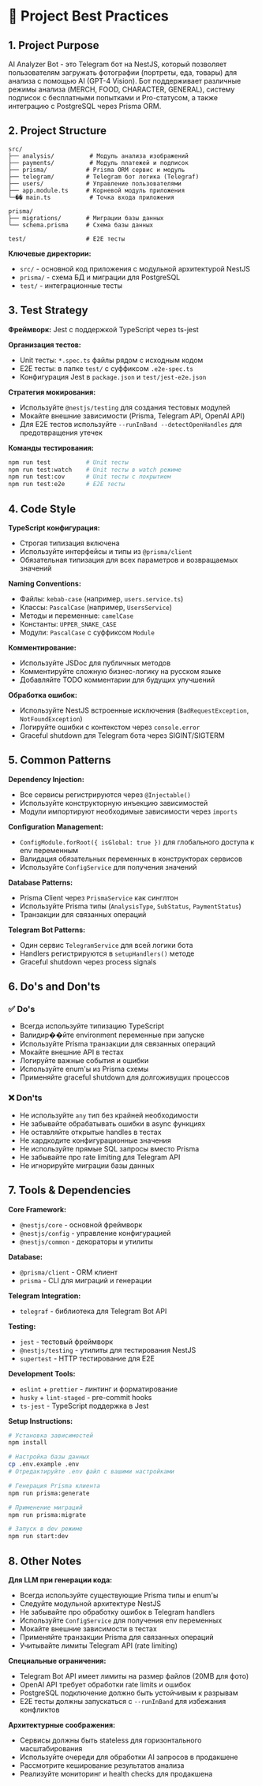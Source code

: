 # 📘 Project Best Practices

## 1. Project Purpose
AI Analyzer Bot - это Telegram бот на NestJS, который позволяет пользователям загружать фотографии (портреты, еда, товары) для анализа с помощью AI (GPT-4 Vision). Бот поддерживает различные режимы анализа (MERCH, FOOD, CHARACTER, GENERAL), систему подписок с бесплатными попытками и Pro-статусом, а также интеграцию с PostgreSQL через Prisma ORM.

## 2. Project Structure
```
src/
├── analysis/          # Модуль анализа изображений
├── payments/          # Модуль платежей и подписок
├── prisma/           # Prisma ORM сервис и модуль
├── telegram/         # Telegram бот логика (Telegraf)
├── users/            # Управление пользователями
├── app.module.ts     # Корневой модуль приложения
└─�� main.ts           # Точка входа приложения

prisma/
├── migrations/       # Миграции базы данных
└── schema.prisma     # Схема базы данных

test/                 # E2E тесты
```

**Ключевые директории:**
- `src/` - основной код приложения с модульной архитектурой NestJS
- `prisma/` - схема БД и миграции для PostgreSQL
- `test/` - интеграционные тесты

## 3. Test Strategy
**Фреймворк:** Jest с поддержкой TypeScript через ts-jest

**Организация тестов:**
- Unit тесты: `*.spec.ts` файлы рядом с исходным кодом
- E2E тесты: в папке `test/` с суффиксом `.e2e-spec.ts`
- Конфигурация Jest в `package.json` и `test/jest-e2e.json`

**Стратегия мокирования:**
- Используйте `@nestjs/testing` для создания тестовых модулей
- Мокайте внешние зависимости (Prisma, Telegram API, OpenAI API)
- Для E2E тестов используйте `--runInBand --detectOpenHandles` для предотвращения утечек

**Команды тестирования:**
```bash
npm run test          # Unit тесты
npm run test:watch    # Unit тесты в watch режиме
npm run test:cov      # Unit тесты с покрытием
npm run test:e2e      # E2E тесты
```

## 4. Code Style
**TypeScript конфигурация:**
- Строгая типизация включена
- Используйте интерфейсы и типы из `@prisma/client`
- Обязательная типизация для всех параметров и возвращаемых значений

**Naming Conventions:**
- Файлы: `kebab-case` (например, `users.service.ts`)
- Классы: `PascalCase` (например, `UsersService`)
- Методы и переменные: `camelCase`
- Константы: `UPPER_SNAKE_CASE`
- Модули: `PascalCase` с суффиксом `Module`

**Комментирование:**
- Используйте JSDoc для публичных методов
- Комментируйте сложную бизнес-логику на русском языке
- Добавляйте TODO комментарии для будущих улучшений

**Обработка ошибок:**
- Используйте NestJS встроенные исключения (`BadRequestException`, `NotFoundException`)
- Логируйте ошибки с контекстом через `console.error`
- Graceful shutdown для Telegram бота через SIGINT/SIGTERM

## 5. Common Patterns
**Dependency Injection:**
- Все сервисы регистрируются через `@Injectable()`
- Используйте конструкторную инъекцию зависимостей
- Модули импортируют необходимые зависимости через `imports`

**Configuration Management:**
- `ConfigModule.forRoot({ isGlobal: true })` для глобального доступа к env переменным
- Валидация обязательных переменных в конструкторах сервисов
- Используйте `ConfigService` для получения значений

**Database Patterns:**
- Prisma Client через `PrismaService` как синглтон
- Используйте Prisma типы (`AnalysisType`, `SubStatus`, `PaymentStatus`)
- Транзакции для связанных операций

**Telegram Bot Patterns:**
- Один сервис `TelegramService` для всей логики бота
- Handlers регистрируются в `setupHandlers()` методе
- Graceful shutdown через process signals

## 6. Do's and Don'ts

### ✅ Do's
- Всегда используйте типизацию TypeScript
- Валидир��йте environment переменные при запуске
- Используйте Prisma транзакции для связанных операций
- Мокайте внешние API в тестах
- Логируйте важные события и ошибки
- Используйте enum'ы из Prisma схемы
- Применяйте graceful shutdown для долгоживущих процессов

### ❌ Don'ts
- Не используйте `any` тип без крайней необходимости
- Не забывайте обрабатывать ошибки в async функциях
- Не оставляйте открытые handles в тестах
- Не хардкодите конфигурационные значения
- Не используйте прямые SQL запросы вместо Prisma
- Не забывайте про rate limiting для Telegram API
- Не игнорируйте миграции базы данных

## 7. Tools & Dependencies

**Core Framework:**
- `@nestjs/core` - основной фреймворк
- `@nestjs/config` - управление конфигурацией
- `@nestjs/common` - декораторы и утилиты

**Database:**
- `@prisma/client` - ORM клиент
- `prisma` - CLI для миграций и генерации

**Telegram Integration:**
- `telegraf` - библиотека для Telegram Bot API

**Testing:**
- `jest` - тестовый фреймворк
- `@nestjs/testing` - утилиты для тестирования NestJS
- `supertest` - HTTP тестирование для E2E

**Development Tools:**
- `eslint` + `prettier` - линтинг и форматирование
- `husky` + `lint-staged` - pre-commit hooks
- `ts-jest` - TypeScript поддержка в Jest

**Setup Instructions:**
```bash
# Установка зависимостей
npm install

# Настройка базы данных
cp .env.example .env
# Отредактируйте .env файл с вашими настройками

# Генерация Prisma клиента
npm run prisma:generate

# Применение миграций
npm run prisma:migrate

# Запуск в dev режиме
npm run start:dev
```

## 8. Other Notes

**Для LLM при генерации кода:**
- Всегда используйте существующие Prisma типы и enum'ы
- Следуйте модульной архитектуре NestJS
- Не забывайте про обработку ошибок в Telegram handlers
- Используйте `ConfigService` для получения env переменных
- Мокайте внешние зависимости в тестах
- Применяйте транзакции Prisma для связанных операций
- Учитывайте лимиты Telegram API (rate limiting)

**Специальные ограничения:**
- Telegram Bot API имеет лимиты на размер файлов (20MB для фото)
- OpenAI API требует обработки rate limits и ошибок
- PostgreSQL подключение должно быть устойчивым к разрывам
- E2E тесты должны запускаться с `--runInBand` для избежания конфликтов

**Архитектурные соображения:**
- Сервисы должны быть stateless для горизонтального масштабирования
- Используйте очереди для обработки AI запросов в продакшене
- Рассмотрите кеширование результатов анализа
- Реализуйте мониторинг и health checks для продакшена
